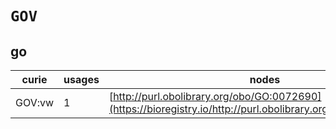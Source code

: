 # `GOV`
## go
| curie   |   usages | nodes                                                                                                         |
|---------|----------|---------------------------------------------------------------------------------------------------------------|
| GOV:vw  |        1 | [http://purl.obolibrary.org/obo/GO:0072690](https://bioregistry.io/http://purl.obolibrary.org/obo/GO:0072690) |

